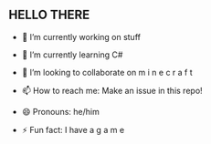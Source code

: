 ## HELLO THERE



- 🔭 I’m currently working on stuff
- 🌱 I’m currently learning C#
- 👯 I’m looking to collaborate on m i n e c r a f t

- 📫 How to reach me: Make an issue in this repo!
- 😄 Pronouns: he/him
- ⚡ Fun fact: I have a g a m e
